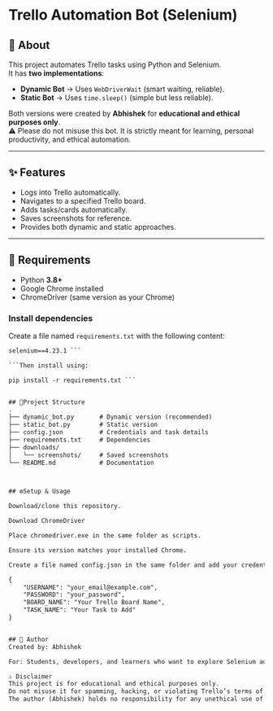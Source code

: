 # Trello Automation Bot (Selenium)

## 📌 About
This project automates Trello tasks using Python and Selenium.  
It has **two implementations**:

- **Dynamic Bot** → Uses `WebDriverWait` (smart waiting, reliable).  
- **Static Bot** → Uses `time.sleep()` (simple but less reliable).  

Both versions were created by **Abhishek** for **educational and ethical purposes only**.  
⚠️ Please do not misuse this bot. It is strictly meant for learning, personal productivity, and ethical automation.  

---

## ✨ Features
- Logs into Trello automatically.
- Navigates to a specified Trello board.
- Adds tasks/cards automatically.
- Saves screenshots for reference.
- Provides both dynamic and static approaches.

---

## 🔧 Requirements
- Python **3.8+**
- Google Chrome installed
- ChromeDriver (same version as your Chrome)

### Install dependencies
Create a file named `requirements.txt` with the following content:
```txt
selenium==4.23.1 ```

```Then install using:

pip install -r requirements.txt ```


## 📂Project Structure
.
├── dynamic_bot.py       # Dynamic version (recommended)
├── static_bot.py        # Static version
├── config.json          # Credentials and task details
├── requirements.txt     # Dependencies
├── downloads/
│   └── screenshots/     # Saved screenshots
└── README.md            # Documentation



## ⚙️Setup & Usage

Download/clone this repository.

Download ChromeDriver 

Place chromedriver.exe in the same folder as scripts.

Ensure its version matches your installed Chrome.

Create a file named config.json in the same folder and add your credentials:

{
    "USERNAME": "your_email@example.com",
    "PASSWORD": "your_password",
    "BOARD_NAME": "Your Trello Board Name",
    "TASK_NAME": "Your Task to Add"
}


## 👤 Author
Created by: Abhishek

For: Students, developers, and learners who want to explore Selenium automation.

⚠️ Disclaimer
This project is for educational and ethical purposes only.
Do not misuse it for spamming, hacking, or violating Trello’s terms of service.
The author (Abhishek) holds no responsibility for any unethical use of this code.
